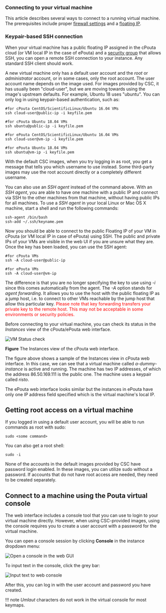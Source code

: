 ### Connecting to your virtual machine

This article describes several ways to connect to a running virtual machine.
The prerequisites include proper [firewall settings](../launch-vm-from-web-gui/#firewalls-and-security-groups)
and a [floating IP](../launch-vm-from-web-gui/#adding-a-public-ip-for-the-machine-in-cpouta).

### Keypair-based SSH connection

When your virtual machine has a public floating IP assigned in the cPouta
cloud (or VM local IP in the case of ePouta) and a [security group](../launch-vm-from-web-gui/#firewalls-and-security-groups) that
allows SSH, you can open a remote SSH connection to your
instance. Any standard SSH client should work.

A new virtual machine only has a default user account and the
*root* or *administrator* account, or in some cases, only the root
account. The user account name depends on the image used. For images
provided by CSC, it has usually been "cloud-user", but we are moving
towards using the image's upstream defaults. For example, Ubuntu 18 uses
"ubuntu". You can only log in using keypair-based authentication, such
as:

    #for cPouta CentOS/ScientificLinux/Ubuntu 16.04 VMs
    ssh cloud-user@public-ip -i keyfile.pem

    #for cPouta Ubuntu 18.04 VMs
    ssh ubuntu@public-ip -i keyfile.pem

    #for ePouta CentOS/ScientificLinux/Ubuntu 16.04 VMs
    ssh cloud-user@vm-ip -i keyfile.pem

    #for ePouta Ubuntu 18.04 VMs
    ssh ubuntu@vm-ip -i keyfile.pem

With the default CSC images, when you try logging in as root, you 
get a message that tells you which username to use instead. Some third-party 
images may use the root account directly or a completely
different username.

You can also use an *SSH agent* instead of the command above. With an
*SSH agent*, you are able to have one machine with a public IP
and connect via SSH to the other machines from that machine, without
having public IPs for all machines. To use a *SSH agent* in your
local Linux or Mac OS X machine, start a shell and run the following commands:

    ssh-agent /bin/bash
    ssh-add ~/.ssh/keyname.pem

Now you should be able to connect to the public Floating IP
of your VM in cPouta (or VM local IP in case of ePouta) using SSH. The public 
and private IPs of your VMs are visible in the web UI if you are unsure
what they are. Once the key has been loaded, you can use the SSH agent: 

    #for cPouta VMs
    ssh -A cloud-user@public-ip

    #for ePouta VMs
    ssh -A cloud-user@vm-ip

The difference is that you are no longer specifying the key to use
using *-i* since this comes automatically from the agent. The *-A*
option stands for *agent forwarding*. It allows you to use the host
with the public floating IP as a jump host, i.e. to connect to other VMs
reachable by the jump host that allow this particular key. <span
style="color:#FF0000;">Please note that key forwarding transfers your
private key to the remote host. This may not be acceptable in some
environments or security policies.</span>

Before connecting to your virtual  machine, you can check its status
in the *Instances* view of the cPouta/ePouta web interface.

![VM Status check](/img/Screenshot-Instances+view+-+OpenStack+Dashboard+-+Chromium.png)

**Figure** The Instances view of the cPouta web interface.

The figure above shows a sample of the Instances view in cPouta web
interface. In this case, we can see that a virtual machine called
*a-dummy-instance* is active and running. The machine has two IP
addresses, of which the address 86.50.169.111 is the public one. The
machine uses a keypair called *risto*.

The ePouta web interface looks similar but the instances in ePouta have only
one IP address field specified which is the virtual machine's local IP.

## Getting root access on a virtual machine

If you logged in using a default user account, you will be able to run
commands as root with sudo:

    sudo <some command>

You can also get a root shell:

    sudo -i

None of the accounts in the default images provided by CSC have
password login enabled. In these images, you can utilize sudo without
a password. If accounts that do not have root access are needed,
they need to be created separately.

## Connect to a machine using the Pouta virtual console

The web interface includes a console tool that you can use to login to
your virtual machine directly. However, when using CSC-provided
images, using the console requires you to create a user account with a
password for the virtual machine.

You can open a console session by clicking **Console** in the
instance dropdown menu:

![Open a console in the web GUI](/img/console-button-horizon.png)

To input text in the console, click the grey bar:

![Input text to web console](/img/Screenshot-Instance+Details+-+OpenStack+Dashboard+-+Chromium-1.png)

After this, you can log in with the user account and password you have
created.

!!! note
    *Umlaut* characters do not work in the virtual console for most keymaps.
